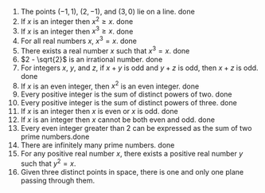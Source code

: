 1. The points $(-1,1)$, $(2,-1)$, and $(3,0)$ lie on a line. done
2. If $x$ is an integer then $x^2 \geq x$. done
3. If $x$ is an integer then $x^3 \geq x$. done
4. For all real numbers $x$, $x^3 = x$. done
5. There exists a real number $x$ such that $x^3 = x$. done
6. $2 - \sqrt{2}$ is an irrational number. done
7. For integers $x$, $y$, and $z$, if $x+y$ is odd and $y+z$ is odd, then $x+z$ is odd. done
8. If $x$ is an even integer, then $x^2$ is an even integer. done
9. Every positive integer is the sum of distinct powers of two. done
10. Every positive integer is the sum of distinct powers of three. done
11. If $x$ is an integer then $x$ is even or $x$ is odd. done
12. If $x$ is an integer then $x$ cannot be both even and odd. done
13. Every even integer greater than 2 can be expressed as the sum of two prime numbers.done
14. There are infinitely many prime numbers. done
15. For any positive real number $x$, there exists a positive real number $y$ such that $y^2 = x$.
16. Given three distinct points in space, there is one and only one plane passing through them.
